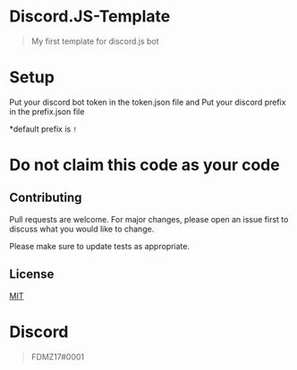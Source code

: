 # Discord.JS-Template
> My first template for discord.js bot

# Setup
Put your discord bot token in the token.json file and
Put your discord prefix in the prefix.json file 

*default prefix is ```!```

# Do not claim this code as your code
## Contributing
Pull requests are welcome. For major changes, please open an issue first to discuss what you would like to change.

Please make sure to update tests as appropriate.

## License
[MIT](https://choosealicense.com/licenses/mit/)

# Discord
> FDMZ17#0001
